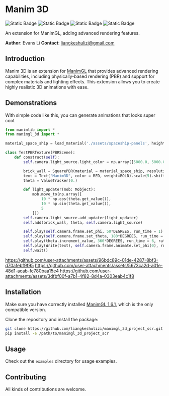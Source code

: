 # Manim 3D

![Static Badge](https://img.shields.io/badge/license-MIT-red) ![Static Badge](https://img.shields.io/badge/language-Python-blue) ![Static Badge](https://img.shields.io/badge/author-Evans_Li-yellow) ![Static Badge](https://img.shields.io/badge/status-work_in_progress-orange)

An extension for ManimGL, adding advanced rendering features.

**Author**: Evans Li
**Contact**: liangkeshulizi@gmail.com

## Introduction

Manim 3D is an extension for [ManimGL](https://github.com/3b1b/manim) that provides advanced rendering capabilities, including physically-based rendering (PBR) and support for complex materials and lighting effects. This extension allows you to create highly realistic 3D animations with ease.

## Demonstrations

With simple code like this, you can generate animations that looks super cool.

```python
from manimlib import *
from manimgl_3d import *

material_space_ship = load_material('./assets/spaceship-panels', height_scale = 0.5)

class TestPBRTexture(PBRScene):
    def construct(self):
        self.camera.light_source.light_color = np.array([5000.0, 5000.0, 5000.0])

        brick_wall = SquarePBR(material = material_space_ship, resolution = (1024, 1024)).scale(5)
        text = Text("Manim3D", color = RED, weight=BOLD).scale(5).shift(OUT * 1.0).rotate(180*DEGREES,axis=IN).apply_depth_test()
        theta = ValueTracker(0.)

        def light_updater(mob: Mobject):
            mob.move_to(np.array([
                10 * np.cos(theta.get_value()),
                10 * np.sin(theta.get_value()),
                5
            ]))
        self.camera.light_source.add_updater(light_updater)
        self.add(brick_wall, theta, self.camera.light_source)

        self.play(self.camera.frame.set_phi, 50*DEGREES, run_time = 1)
        self.play(self.camera.frame.set_theta, 180*DEGREES, run_time = 3)
        self.play(theta.increment_value, 360*DEGREES, run_time = 6, rate_func = linear)
        self.play(Write(text), self.camera.frame.animate.set_phi(0), run_time = 2)
        self.wait()
```

https://github.com/user-attachments/assets/96bdc89c-01de-4287-8bf3-d70afebf9f95
https://github.com/user-attachments/assets/5673ca2d-a01e-48d1-acab-fc780baa15e4
https://github.com/user-attachments/assets/3dfbf00f-a7b1-4f82-8d4a-0303eab4c1f8

## Installation

Make sure you have correctly installed [ManimGL 1.6.1](https://github.com/3b1b/manim/releases/tag/v1.6.1), which is the only compatible version.

Clone the repository and install the package:

```sh
git clone https://github.com/liangkeshulizi/manimgl_3d_project_scr.git
pip install -e /path/to/manimgl_3d_project_scr
```

## Usage

Check out the `examples` directory for usage examples.

## Contributing

All kinds of contributions are welcome.

